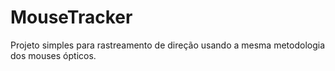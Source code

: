 # MouseTracker
Projeto simples para rastreamento de direção usando a mesma metodologia dos mouses ópticos. 
